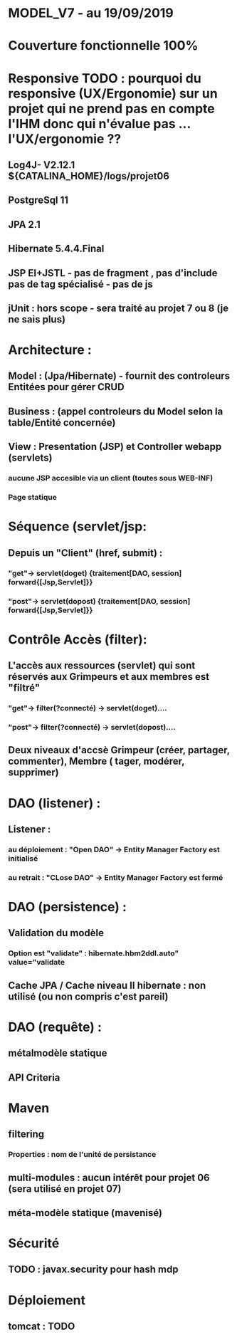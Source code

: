 #  MODEL_V7 - au 19/09/2019

# Couverture fonctionnelle 100%
# Responsive TODO : pourquoi du responsive (UX/Ergonomie) sur un projet qui ne prend pas en compte l'IHM donc qui n'évalue pas ... l'UX/ergonomie ??

##
## Log4J- V2.12.1 ${CATALINA_HOME}/logs/projet06 
## PostgreSql 11
## JPA 2.1
## Hibernate 5.4.4.Final
## JSP EI+JSTL - pas de fragment , pas d'include pas de tag spécialisé - pas de js
## jUnit : hors scope - sera traité au projet 7 ou 8 (je ne sais plus)

# Architecture :  
## Model :  (Jpa/Hibernate) - fournit des controleurs Entitées pour gérer CRUD
## Business : (appel controleurs du Model selon la table/Entité concernée) 
## View  : Presentation (JSP) et Controller webapp (servlets)
### aucune JSP accesible via un client (toutes sous WEB-INF)
### Page statique 


# Séquence (servlet/jsp:
## Depuis un "Client" (href, submit) : 
### "get"-> servlet(doget) {traitement[DAO, session] forward{[Jsp,Servlet]}}
### "post"-> servlet(dopost) {traitement[DAO, session] forward{[Jsp,Servlet]}}

# Contrôle Accès (filter):
## L'accès aux  ressources (servlet) qui sont réservés aux Grimpeurs et aux membres est "filtré"
### "get"-> filter(?connecté) -> servlet(doget)....
### "post"-> filter(?connecté) -> servlet(dopost)....
## Deux niveaux d'accsè  Grimpeur (créer, partager, commenter), Membre ( tager, modérer, supprimer)
 
# DAO (listener) :
## Listener :
### au déploiement : "Open DAO" -> Entity Manager Factory est initialisé
### au retrait : "CLose DAO" -> Entity Manager Factory est fermé

# DAO (persistence) :
## Validation du modèle
### Option est "validate" : hibernate.hbm2ddl.auto" value="validate
## Cache JPA / Cache niveau II hibernate : non utilisé (ou non compris c'est pareil)

# DAO (requête) :
## métalmodèle statique
## API Criteria

# Maven
## filtering
### Properties : nom de l'unité de persistance 
## multi-modules : aucun intérêt  pour projet 06 (sera utilisé en projet 07)
## méta-modèle statique (mavenisé) 

# Sécurité
## TODO : javax.security pour hash mdp

# Déploiement
## tomcat : TODO





 




